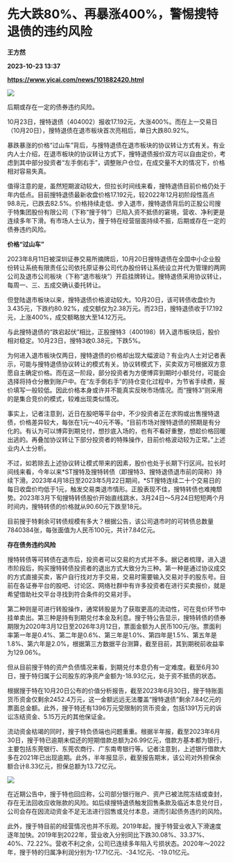 # 先大跌80%、再暴涨400%，警惕搜特退债的违约风险
**王方然**

**2023-10-23 13:37**

**https://www.yicai.com/news/101882420.html**

![](https://imgcdn.yicai.com/uppics/slides/2023/10/47911c41fbe1e1c1d230eca8d75da918.jpg)

后期或存在一定的债券违约风险。

10月23日，搜特退债（404002）报收17.192元，大涨400%。而在上一交易日（10月20日），搜特退债在退市板块首次亮相后，单日大跌80.92%。

暴跌暴涨的价格“过山车”背后，与搜特退债在退市板块的协议转让方式有关。有业内人士介绍，在退市板块的协议转让方式下，搜特退债报价双方可以自由定价，考虑到其中部分投资者“左手倒右手”，调整账户仓位，在成交量不大的情况下，价格相对容易失真。

值得注意的是，虽然短期波动较大，但拉长时间线来看，搜特退债目前价格仍处于年内低点。目前搜特退债最新收盘价格17.192元，较2022年12月初阶段性高点98.8元，已跌去82.5%。价格持续走低、步入退市，搜特退债背后的正股公司搜于特集团股份有限公司（下称“搜于特”）已陷入资不抵债的窘境，营收、净利更是连续多年下滑。有市场人士认为，搜于特在经营层面持续不振，后期或存在一定的债券违约风险。

**价格“过山车”**

2023年8月11日被深圳证券交易所摘牌后，10月20日搜特退债在全国中小企业股份转让系统有限责任公司依托原证券公司代办股份转让系统设立并代为管理的两网公司及退市公司板块（下称“退市板块”）开启挂牌转让。搜特退债采用协议转让，每周一、三、五成交确认委托转让。

但登陆退市板块以来，搜特退债价格波动较大。10月20日，该可转债收盘价为3.435元，下跌约80.92%，成交额仅为2.38万元。而23日，搜特退债收于17.192元，上涨400%，成交额略放大至14.12万元。

与此搜特退债的“跌宕起伏”相比，正股搜特3（400198）转入退市板块后，股价相对稳定。10月23日，搜特3收0.38元，下跌5%。

为何进入退市板块仅两日，搜特退债的价格却出现大幅波动？有业内人士对记者表示，可能与搜特退债协议转让的模式有关。协议转模式下，买卖双方可根据双方意愿自主确定价格。而在这一阶段，部分投资者为方便博弈到期时小额兑付，可能会选择将持仓分散到账户中。在“左手倒右手”的持仓变化过程中，为节省手续费，报价填写一般较低。因此价格本身或许并不能真实反映市场情况。而“搜特3”则采用的是集合竞价的模式，较难出现类似情况。

事实上，记者注意到，近日在股吧等平台中，不少投资者正在求购或出售搜特退债，价格差异较大，每张在1元～40元不等。“目前市场对搜特退债的预期是有分化的。有认为可以博弈到期兑付，想抄底入场的，也有不看好重整，想趁价格回暖出逃的。再叠加协议转让下部分投资者的特殊操作，目前价格波动较为正常。”上述业内人士分析。

不过，如若除去上述协议转让模式带来的因素，股价也处于长期下行区间。拉长时间线来看，今年以来\*ST搜特及搜特转债（即搜特3、搜特退债退市前的简称）持续下滑。2023年4月18日至2023年5月22日期间，\*ST搜特连续二十个交易日的每日收盘价均低于1元，触发交易类退市情形。正股表现不佳，搜特转债也难掩颓势。2023年3月下旬搜特转债股价开始直线跳水，3月24日～5月24日短短两个月时间内，搜特转债的价格就从90.60元下跌至18元。

目前搜于特剩余可转债规模有多大？根据公告，该公司退市时的可转债总数量7840384张，每张面值为人民币100元，共计7.84亿元。

**存在债务违约风险**

搜特转债等可转债在退市后，投资者可以交易的方式并不多。据记者梳理，进入退市阶段后，购买搜特转债投资者的退出方式大致分为三种。第一种是通过协议成交的方式直接买卖，客户自行找对方手交易，交易时需要输入交易对手的股东号。目前在各证券平台的股吧、讨论区、网络社群中有许多投资者在进行买卖报价，就是希望借助社交平台寻找到符合条件的交易对手。

第二种则是可进行转股操作，通常转股是为了获取更高的流动性，可在竞价环节中挂单卖出。第三种是持有到期兑付本金及利息。搜于特公告显示，搜特转债的债券期限为2020年3月12日至2026年3月12日，票面金额为人民币100元/张。票面利率第一年是0.4%、第二年是0.6%、第三年是1.0%、第四年是1.5%、第五年是1.8%、第六年是2.0%，根据第三方数据平台测算，截至目前，其到期税前收益率为129.06%。

但从目前搜于特的资产负债情况来看，到期兑付本息仍有一定难度。截至6月30日，搜于特归属于公司股东的净资产金额为-18.93亿元，处于资不抵债的状态。

根据搜于特在10月20日公布的价值分析报告，截至2023年6月30日，搜于特账面货币资金仅剩余2452.4万元，这一金额远远无法覆盖“搜特退债”剩余7.84亿元的票面总金额。此外，搜于特还有1396万元受限制的货币资金，包括1391万元的诉讼冻结资金、5.15万元的其他保证金。

流动资金枯竭的同时，搜于特负债端也问题重重。根据半年报，截至2023年6月30日，搜于特已逾期未偿还的短期借款总额为26.99亿元，借款方基本都为银行，主要包括东莞银行、东莞农商行、广东南粤银行等。记者注意到，上述银行借款大多在2021年已出现逾期。此外，半年报显示，截至报告期末，该公司对外担保余额合计8.33亿元，担保总额为13.72亿元。

![](https://imgcdn.yicai.com/uppics/images/2023/10/ae54136739c619643c25cb05e12b69da.jpg)

在近期公告中，搜于特也回应称，公司部分银行账户、资产已被法院冻结或查封，存在无法回收应收账款的风险。如后续搜特退债触发回售条款及临近本息兑付日，公司会存在因流动资金不足无法进行回售或兑付本息，进而引起债务违约的风险。

此外，搜于特目前的经营情况也并不乐观。2019年起，搜于特营业收入下滑速度逐年加快。2019年到2022年，营业收入分别同比下跌30.08%、33.37%、40%、72.22%。营收不利之余，公司已连续多年陷入亏损状态。2020年～2022年，搜于特的归属净利润分别为-17.71亿元、-34.1亿元、-19.01亿元。
